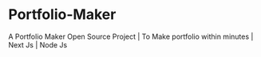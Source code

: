 # Portfolio-Maker
A Portfolio Maker Open Source Project | To Make portfolio within minutes | Next Js | Node Js 
